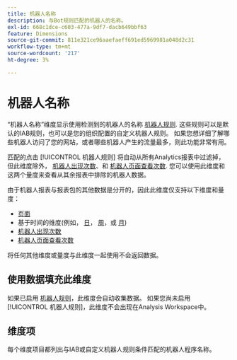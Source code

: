 ```yaml
---
title: 机器人名称
description: 与Bot规则匹配的机器人的名称。
exl-id: 668c1dce-c603-477a-9df7-dacb649bbf63
feature: Dimensions
source-git-commit: 811e321ce96aaefaeff691ed5969981a048d2c31
workflow-type: tm+mt
source-wordcount: '217'
ht-degree: 3%

---
```


# 机器人名称

“机器人名称”维度显示使用检测到的机器人的名称 [机器人规则](/help/admin/admin/c-manage-report-suites/c-edit-report-suites/general/bot-removal/bot-rules.md). 这些规则可以是默认的IAB规则，也可以是您的组织配置的自定义机器人规则。 如果您想详细了解哪些机器人访问了您的网站，或者哪些机器人产生的流量最多，则此功能非常有用。

匹配的点击 [!UICONTROL 机器人规则] 将自动从所有Analytics报表中过滤掉，但此维度除外， [机器人出现次数](../metrics/bot-occurrences.md)、和 [机器人页面查看次数](../metrics/bot-page-views.md). 您可以使用此维度和这两个量度来查看从其余报表中排除的机器人数据。

由于机器人报表与报表包的其他数据是分开的，因此此维度仅支持以下维度和量度：

* [页面](page.md)
* 基于时间的维度(例如， [日](day.md)， [周](week.md)，或 [月](month.md))
* [机器人出现次数](../metrics/bot-occurrences.md)
* [机器人页面查看次数](../metrics/bot-page-views.md)

将任何其他维度或量度与此维度一起使用不会返回数据。

## 使用数据填充此维度

如果已启用 [机器人规则](/help/admin/admin/c-manage-report-suites/c-edit-report-suites/general/bot-removal/bot-rules.md)，此维度会自动收集数据。 如果您尚未启用 [!UICONTROL 机器人规则]，此维度不会出现在Analysis Workspace中。

## 维度项

每个维度项目都列出与IAB或自定义机器人规则条件匹配的机器人程序名称。
